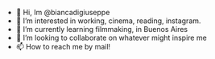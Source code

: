 - 👋 Hi, Im @biancadigiuseppe
- 👀 I’m interested in working, cinema, reading, instagram. 
- 🌱 I’m currently learning filmmaking, in Buenos Aires
- 💞️ I’m looking to collaborate on whatever might inspire me
- 📫 How to reach me by mail!

<!---
biancadigiuseppe/biancadigiuseppe is a ✨ special ✨ repository because its `README.md` (this file) appears on your GitHub profile.
You can click the Preview link to take a look at your changes.
--->
